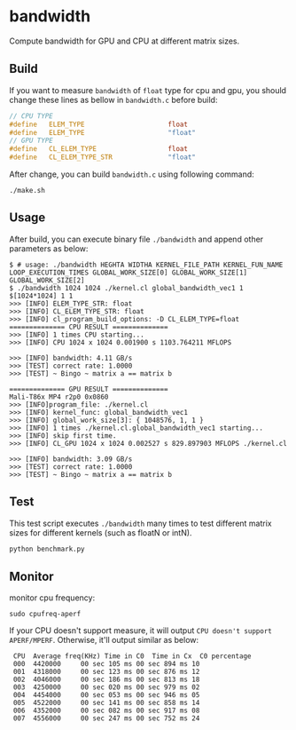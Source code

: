 # bandwidth

Compute bandwidth for GPU and CPU at different matrix sizes.

## Build

If you want to measure `bandwidth` of `float` type for cpu and gpu, you should change these lines as bellow in `bandwidth.c` before build:

```c
// CPU TYPE
#define   ELEM_TYPE                     float
#define   ELEM_TYPE                     "float"
// GPU TYPE
#define   CL_ELEM_TYPE                  float
#define   CL_ELEM_TYPE_STR              "float"
```
After change, you can build `bandwidth.c` using following command:

```shell
./make.sh
```

## Usage

After build, you can execute binary file `./bandwidth` and append other parameters as below: 

```shell
$ # usage: ./bandwidth HEGHTA WIDTHA KERNEL_FILE_PATH KERNEL_FUN_NAME LOOP_EXECUTION_TIMES GLOBAL_WORK_SIZE[0] GLOBAL_WORK_SIZE[1] GLOBAL_WORK_SIZE[2]
$ ./bandwidth 1024 1024 ./kernel.cl global_bandwidth_vec1 1 $[1024*1024] 1 1
>>> [INFO] ELEM_TYPE_STR: float
>>> [INFO] CL_ELEM_TYPE_STR: float
>>> [INFO] cl_program_build_options: -D CL_ELEM_TYPE=float
============== CPU RESULT ==============
>>> [INFO] 1 times CPU starting...
>>> [INFO] CPU 1024 x 1024 0.001900 s 1103.764211 MFLOPS

>>> [INFO] bandwidth: 4.11 GB/s
>>> [TEST] correct rate: 1.0000
>>> [TEST] ~ Bingo ~ matrix a == matrix b

============== GPU RESULT ==============
Mali-T86x MP4 r2p0 0x0860
>>> [INFO]program_file: ./kernel.cl
>>> [INFO] kernel_func: global_bandwidth_vec1
>>> [INFO] global_work_size[3]: { 1048576, 1, 1 }
>>> [INFO] 1 times ./kernel.cl.global_bandwidth_vec1 starting...
>>> [INFO] skip first time.
>>> [INFO] CL_GPU 1024 x 1024 0.002527 s 829.897903 MFLOPS ./kernel.cl

>>> [INFO] bandwidth: 3.09 GB/s
>>> [TEST] correct rate: 1.0000
>>> [TEST] ~ Bingo ~ matrix a == matrix b
```

## Test

This test script executes `./bandwidth` many times to test different matrix sizes for different kernels (such as floatN or intN).

```python
python benchmark.py
```

## Monitor

monitor cpu frequency:
```shell
sudo cpufreq-aperf
```

If your CPU doesn't support measure, it will output `CPU doesn't support APERF/MPERF`. Otherwise, it'll output similar as below:

```shell
 CPU  Average freq(KHz) Time in C0  Time in Cx  C0 percentage
 000  4420000     00 sec 105 ms 00 sec 894 ms 10
 001  4318000     00 sec 123 ms 00 sec 876 ms 12
 002  4046000     00 sec 186 ms 00 sec 813 ms 18
 003  4250000     00 sec 020 ms 00 sec 979 ms 02
 004  4454000     00 sec 053 ms 00 sec 946 ms 05
 005  4522000     00 sec 141 ms 00 sec 858 ms 14
 006  4352000     00 sec 082 ms 00 sec 917 ms 08
 007  4556000     00 sec 247 ms 00 sec 752 ms 24
```
